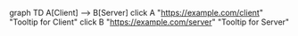 graph TD
  A[Client] --> B[Server]
  click A "https://example.com/client" "Tooltip for Client"
  click B "https://example.com/server" "Tooltip for Server"
